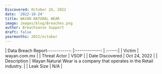 ```yaml
---
Discovered: October 24, 2022
date: '2022-10-24'
title: WAYAN NATURAL WEAR
image: images/blog/Breaches.png
author: Breachsense Support
draft: false
yearmonths: 2022/october
---
```


| Data Breach Report------------:     |:-------------:    | :-----:|
| Victim      | wayan.com.mx      | 
| Threat Actor      | VSOP      | 
| Date Discovered      | Oct 24, 2022      | 
| Description      | Wayan Natural Wear is a company that operates in the Retail industry.      | 
| Leak Size      | N/A      | 

